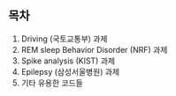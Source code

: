 ## 목차
1. Driving (국토교통부) 과제
2. REM sleep Behavior Disorder (NRF) 과제
3. Spike analysis (KIST) 과제
4. Epilepsy (삼성서울병원) 과제
5. 기타 유용한 코드들
